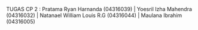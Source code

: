 TUGAS CP 2 :
Pratama Ryan Harnanda (04316039) |
Yoesril Izha Mahendra (04316032) |
Natanael William Louis R.G (04316044) |
Maulana Ibrahim (04316005)
